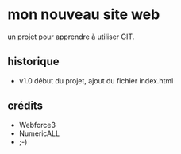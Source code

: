 # mon nouveau site web

un projet pour apprendre à utiliser GIT.


## historique 

* v1.0 début du projet, ajout du fichier index.html

## crédits 

* Webforce3
* NumericALL
* ;-)